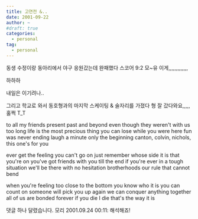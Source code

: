 ```yaml
---
title: 고연전 &..
date: 2001-09-22
author: ~
#draft: true
categories:
  - personal
tag:
  - personal
---
```




동생 수정이랑 
동아리에서 야구 응원갔는데 완패했다
스코어 9:2
모~유
이게,,,,,,,,,,,,,

하하하

내일은 이기려나..

그리고 학교로 와서 동호형과의 마지막 스케이팅 & 술자리를 가졌다
형 잘 갔다와요,,,,,
훌쩍 T_T

to all my friends present past and beyond 
even though they weren't with us too long 
life is the most precious thing you can lose 
while you were here fun was never ending 
laugh a minute only the beginning 
canton, colvin, nichols, this one's for you 

ever get the feeling you can't go on 
just remember whose side it is that you're on 
you've got friends with you till the end 
if you're ever in a tough situation 
we'll be there with no hesitation 
brotherhoods our rule that cannot bend 

when you're feeling too close to the bottom 
you know who it is you can count on 
someone will pick you up again 
we can conquer anything together 
all of us are bonded forever 
if you die I die that's the way it is 


 댓글 하나 달렸습니다.
 모리 2001.09.24 00:11: 
해석해죠!




